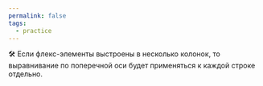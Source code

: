 ```yaml
---
permalink: false
tags:
  - practice
---
```



🛠 Если флекс-элементы выстроены в несколько колонок, то выравнивание по поперечной оси будет применяться к каждой строке отдельно.
